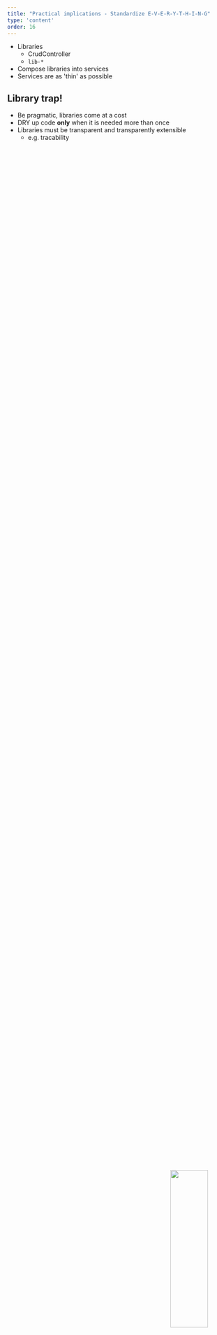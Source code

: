 ```yaml
---
title: "Practical implications - Standardize E-V-E-R-Y-T-H-I-N-G"
type: 'content'
order: 16
---
```

- Libraries
  - CrudController
  - `lib-*`
- Compose libraries into services
- Services are as 'thin' as possible

## Library trap! 
- Be pragmatic, libraries come at a cost
- DRY up code **only** when it is needed more than once
- Libraries must be transparent and transparently extensible
  - e.g. tracability


<img alt="" style="position:absolute; right: 5em; bottom: 5em; width: 30%;" src="itsatrap-2-700x480.jpg">
